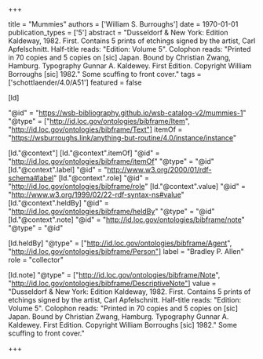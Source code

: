 +++

title = "Mummies"
authors = ['William S. Burroughs']
date = 1970-01-01
publication_types = ['5']
abstract = "Dusseldorf & New York: Edition Kaldeway, 1982. First. Contains 5 prints of etchings signed by the artist, Carl Apfelschnitt. Half-title reads: \"Edition: Volume 5\". Colophon reads: \"Printed in 70 copies and 5 copies on [sic] Japan. Bound by Christian Zwang, Hamburg. Typography Gunnar A. Kaldewey. First Edition. Copyright William Borroughs [sic] 1982.\" Some scuffing to front cover."
tags = ['schottlaender/4.0/A51']
featured = false

[ld]

"@id" = "https://wsb-bibliography.github.io/wsb-catalog-v2/mummies-1"
"@type" = ["http://id.loc.gov/ontologies/bibframe/Item", "http://id.loc.gov/ontologies/bibframe/Text"]
itemOf = "https://wsburroughs.link/anything-but-routine/4.0/instance/instance"

[ld."@context"]
    [ld."@context".itemOf]
    "@id" = "http://id.loc.gov/ontologies/bibframe/itemOf"
    "@type" = "@id"
    [ld."@context".label]
    "@id" = "http://www.w3.org/2000/01/rdf-schema#label"
    [ld."@context".role]
    "@id" = "http://id.loc.gov/ontologies/bibframe/role"
    [ld."@context".value]
    "@id" = "http://www.w3.org/1999/02/22-rdf-syntax-ns#value"
    [ld."@context".heldBy]
    "@id" = "http://id.loc.gov/ontologies/bibframe/heldBy"
    "@type" = "@id"
    [ld."@context".note]
    "@id" = "http://id.loc.gov/ontologies/bibframe/note"
    "@type" = "@id"

[ld.heldBy]
"@type" = ["http://id.loc.gov/ontologies/bibframe/Agent", "http://id.loc.gov/ontologies/bibframe/Person"]
label = "Bradley P. Allen"
role = "collector"

[ld.note]
"@type" = ["http://id.loc.gov/ontologies/bibframe/Note", "http://id.loc.gov/ontologies/bibframe/DescriptiveNote"]
value = "Dusseldorf & New York: Edition Kaldeway, 1982. First. Contains 5 prints of etchings signed by the artist, Carl Apfelschnitt. Half-title reads: \"Edition: Volume 5\". Colophon reads: \"Printed in 70 copies and 5 copies on [sic] Japan. Bound by Christian Zwang, Hamburg. Typography Gunnar A. Kaldewey. First Edition. Copyright William Borroughs [sic] 1982.\" Some scuffing to front cover."

+++
